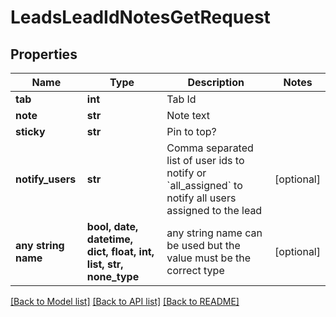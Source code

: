 # LeadsLeadIdNotesGetRequest


## Properties
Name | Type | Description | Notes
------------ | ------------- | ------------- | -------------
**tab** | **int** | Tab Id | 
**note** | **str** | Note text | 
**sticky** | **str** | Pin to top? | 
**notify_users** | **str** | Comma separated list of user ids to notify or &#x60;all_assigned&#x60; to notify all users assigned to the lead | [optional] 
**any string name** | **bool, date, datetime, dict, float, int, list, str, none_type** | any string name can be used but the value must be the correct type | [optional]

[[Back to Model list]](../README.md#documentation-for-models) [[Back to API list]](../README.md#documentation-for-api-endpoints) [[Back to README]](../README.md)


